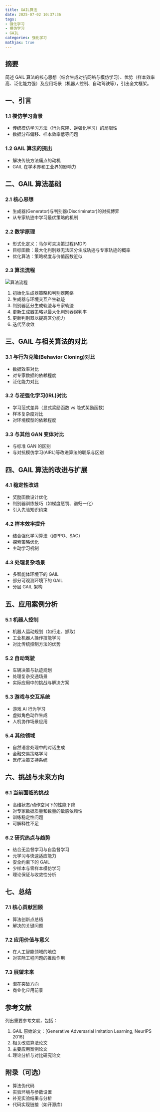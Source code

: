 ```yaml
---
title: GAIL算法
date: 2025-07-02 10:37:36
tags: 
- 强化学习
- 模仿学习
- GAIL
categories: 强化学习
mathjax: true
---
```



## 摘要
简述 GAIL 算法的核心思想（结合生成对抗网络与模仿学习）、优势（样本效率高、泛化能力强）及应用场景（机器人控制、自动驾驶等），引出全文框架。

## 一、引言

### 1.1 模仿学习背景
- 传统模仿学习方法（行为克隆、逆强化学习）的局限性
- 数据分布偏移、样本效率低等问题

### 1.2 GAIL 算法的提出
- 解决传统方法痛点的动机
- GAIL 在学术界和工业界的影响力

## 二、GAIL 算法基础

### 2.1 核心思想
- 生成器(Generator)与判别器(Discriminator)的对抗博弈
- 从专家轨迹中学习最优策略的机制

### 2.2 数学原理
- 形式化定义：马尔可夫决策过程(MDP)
- 目标函数：最大化判别器无法区分生成轨迹与专家轨迹的概率
- 优化算法：策略梯度与价值函数近似

### 2.3 算法流程
![算法流程](1.png)
1. 初始化生成器策略和判别器网络
2. 生成器与环境交互产生轨迹
3. 判别器区分生成轨迹与专家轨迹
4. 更新生成器策略以最大化判别器误判率
5. 更新判别器以提高区分能力
6. 迭代至收敛

## 三、GAIL 与相关算法的对比

### 3.1 与行为克隆(Behavior Cloning)对比
- 数据效率对比
- 对专家数据的依赖程度
- 泛化能力对比

### 3.2 与逆强化学习(IRL)对比
- 学习范式差异（显式奖励函数 vs 隐式奖励函数）
- 样本复杂度对比
- 对环境模型的依赖程度

### 3.3 与其他 GAN 变体对比
- 与标准 GAN 的区别
- 与对抗模仿学习(AIRL)等改进算法的联系与区别

## 四、GAIL 算法的改进与扩展

### 4.1 稳定性改进
- 奖励函数设计优化
- 判别器训练技巧（如梯度惩罚、谱归一化）
- 引入先验知识约束

### 4.2 样本效率提升
- 结合强化学习算法（如PPO、SAC）
- 探索策略优化
- 主动学习机制

### 4.3 处理复杂场景
- 多智能体环境下的 GAIL
- 部分可观测环境下的 GAIL
- 分层 GAIL 架构

## 五、应用案例分析

### 5.1 机器人控制
- 机器人运动规划（如行走、抓取）
- 工业机器人操作技能学习
- 对比传统控制方法的优势

### 5.2 自动驾驶
- 车辆决策与轨迹规划
- 处理复杂交通场景
- 实际应用中的挑战与解决方案

### 5.3 游戏与交互系统
- 游戏 AI 行为学习
- 虚拟角色动作生成
- 人机协作场景应用

### 5.4 其他领域
- 自然语言处理中的对话生成
- 金融交易策略学习
- 医疗决策支持系统

## 六、挑战与未来方向

### 6.1 当前面临的挑战
- 高维状态/动作空间下的性能下降
- 对专家数据质量和数量的敏感依赖性
- 训练稳定性问题
- 可解释性不足

### 6.2 研究热点与趋势
- 结合无监督学习与自监督学习
- 元学习与快速适应能力
- 安全约束下的 GAIL
- 少样本与零样本模仿学习
- 理论保证与收敛性分析

## 七、总结

### 7.1 核心贡献回顾
- 算法创新点总结
- 解决的关键问题

### 7.2 应用价值与意义
- 在人工智能领域的地位
- 对实际工程问题的推动作用

### 7.3 展望未来
- 潜在突破方向
- 商业化应用前景

## 参考文献
列出重要参考文献，包括：
1. GAIL 原始论文：[Generative Adversarial Imitation Learning, NeurIPS 2016]
2. 相关改进算法论文
3. 主要应用案例论文
4. 理论分析与对比研究论文

## 附录（可选）
- 算法伪代码
- 实验环境与参数设置
- 补充实验结果与分析
- 代码实现链接（如开源库）